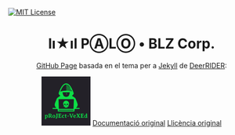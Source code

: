 [![MIT License][license-shield]][license-url]

<h1 align="center">lı★ıl PⒶLⓄ • BLZ Corp.</h1>

<div align="center">

[GitHub Page](https://pages.github.com) basada en el tema per a [Jekyll](https://jekyllrb.com) de [DeerRIDER](https://github.com/akiritsu):

<a href="https://github.com/akiritsu/pRoJEct-VeXEd"><img src="src/assets/img/favicon.png" alt="Logo" width="100" height="100"></a>
[Documentació original](https://github.com/akiritsu/pRoJEct-VeXEd/blob/master/README.md)
[Llicència original](https://github.com/akiritsu/pRoJEct-VeXEd/blob/master/LICENSE)

</div>

[license-shield]: https://img.shields.io/github/license/mantekillah/palo.svg
[license-url]: https://github.com/mantekillah/palo/blob/master/LICENSE
